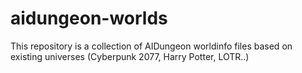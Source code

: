 # aidungeon-worlds
This repository is a collection of AIDungeon worldinfo files based on existing universes (Cyberpunk 2077, Harry Potter, LOTR..)
